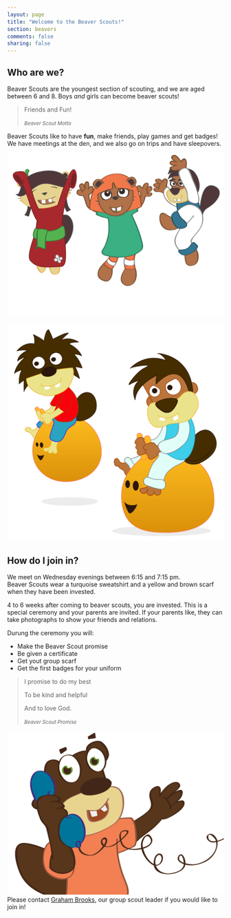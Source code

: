 ```yaml
---
layout: page
title: "Welcome to the Beaver Scouts!"
section: beavers
comments: false
sharing: false
---
```


<section class="row-fluid"><article class="span7">

## Who are we?

Beaver Scouts are the youngest section of scouting, and we are aged between 6 and 8.  Boys *and* girls can become beaver scouts!



<blockquote>
  <p>Friends and Fun!</p>
  <small><cite title="Source Title">Beaver Scout Motto</cite></small>
</blockquote>

Beaver Scouts like to have __fun__, make friends, play games and get badges!  We have meetings at the den, and we also go on trips and have sleepovers.


</article><section class="span5">

![Join beavers!](/images/beavers/jumping-cropped.png)

</section></section>

<section class="row-fluid">
<section class="span5">


![Lots of beavers](/images/beavers/Space_Hopper.jpg "Lots of beavers")



</section>
<article class="span7">



## How do I join in?

We meet on Wednesday evenings between 6:15 and 7:15 pm.  
Beaver Scouts wear a turquoise sweatshirt and a yellow and brown scarf when they have been invested.  


4 to 6 weeks after coming to beaver scouts, you are invested. This is a special ceremony and your parents are invited.  If your parents like, they can take photographs to show your friends and relations. 

Durung the ceremony you will:

*   Make the Beaver Scout promise
*   Be given a certificate
*   Get yout group scarf
*   Get the first badges for your uniform

</article>
</section>

<section class="row-fluid"><article class="span7">


<blockquote>
  <p>I promise to do my best</p>
  <p>To be kind and helpful</p>
  <p>And to love God.</p>
  <small><cite title="Source Title">Beaver Scout Promise</cite></small>
</blockquote>





</article><section class="span5">

![Join beavers!](/images/beavers/telephone-cropped.png)
Please contact [Graham Brooks](mailto:graham.brooks7@btinternet.com), our group scout leader if you would like to join in!


</section></section>


